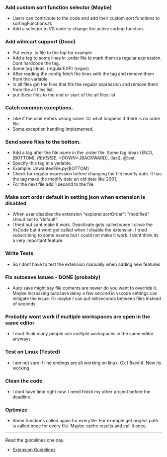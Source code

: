 
### Add custom sort function selector (Maybe)
- Users can contribute to the code and add their custom sort functions to sortingFunctions.ts
- Add a selector to VS code to change the active sorting function.
### Add wildcart support (Done)
- Put every .ts file to the top for example
- Add a tag to some lines in .order file to mark them as regular expression. Dont hardcode the tag.
- Some tag ideas: (regularEXP) (regex)
- After reading the config fetch the lines with the tag and remove them from the variable
- In all files get the files that fits the regular expression and remove them from the all files list.
- put these files to the end or start of the all files list
### Catch common exceptions. 
- Like if the user enters wrong name. Or what happens if there is no order file. 
- Some exception handling implemented.
### Send some files to the bottom.
- Add a tag after the file name in the .order file. Some tag ideas (END), [BOTTOM], _REVERSE_, \<DOWN>,(BACKWARD), (last), @last. 
- Specify this tag in a variable.
- Example: UnwantedFile.py(BOTTOM)
- Check for regular expression before changing the file modify date. If has the tag make the modify date an old date like 2001.
- For the next file add 1 second to the file
### Make sort order default in setting json when extension is disabled
- When user disables the extension "explorer.sortOrder": "modified" shoud set to "default".
- I tried but cant make it work. Deactivate gets called when I close the VsCode but it wont get called when I disable the extension. I tried subscribing to some events but I could not make it work. I dont think its a very important feature.
### Write Tests
- So I dont have to test the extension manually when adding new features
### Fix autosave issues - DONE (probably)
- Auto save might say file contents are newer do you want to override it. Maybe increasing autosave delay a few second in vscode settings can mitigate the issue. Or maybe I can put miliseconds between files instead of seconds
### Probably wont work if multiple workspaces are open in the same editor
- I dont think many people use multiple workspaces in the same editor anyways
### Test on Linux (Tested)
- I am not sure if line endings are all working on linux. Ok I fixed it. Now its working
### Clean the code
- I dont have time right now. I need finish my other project before the deadline.
### Optimize
- Some functions called again for everyfile. For example get project path is called once for every file. Maybe cache results and call it once.
---
Read the guidelines one day.
* [Extension Guidelines](https://code.visualstudio.com/api/references/extension-guidelines)